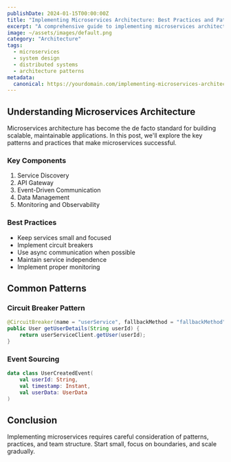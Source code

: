 ```yaml
---
publishDate: 2024-01-15T00:00:00Z
title: "Implementing Microservices Architecture: Best Practices and Patterns"
excerpt: "A comprehensive guide to implementing microservices architecture, including patterns, best practices, and common pitfalls to avoid."
image: ~/assets/images/default.png
category: "Architecture"
tags:
  - microservices
  - system design
  - distributed systems
  - architecture patterns
metadata:
  canonical: https://yourdomain.com/implementing-microservices-architecture
---
```


## Understanding Microservices Architecture

Microservices architecture has become the de facto standard for building scalable, maintainable applications. In this post, we'll explore the key patterns and practices that make microservices successful.

### Key Components

1. Service Discovery
2. API Gateway
3. Event-Driven Communication
4. Data Management
5. Monitoring and Observability

### Best Practices

- Keep services small and focused
- Implement circuit breakers
- Use async communication when possible
- Maintain service independence
- Implement proper monitoring

## Common Patterns

### Circuit Breaker Pattern

```java
@CircuitBreaker(name = "userService", fallbackMethod = "fallbackMethod")
public User getUserDetails(String userId) {
    return userServiceClient.getUser(userId);
}
```

### Event Sourcing

```kotlin
data class UserCreatedEvent(
    val userId: String,
    val timestamp: Instant,
    val userData: UserData
)
```

## Conclusion

Implementing microservices requires careful consideration of patterns, practices, and team structure. Start small, focus on boundaries, and scale gradually.
